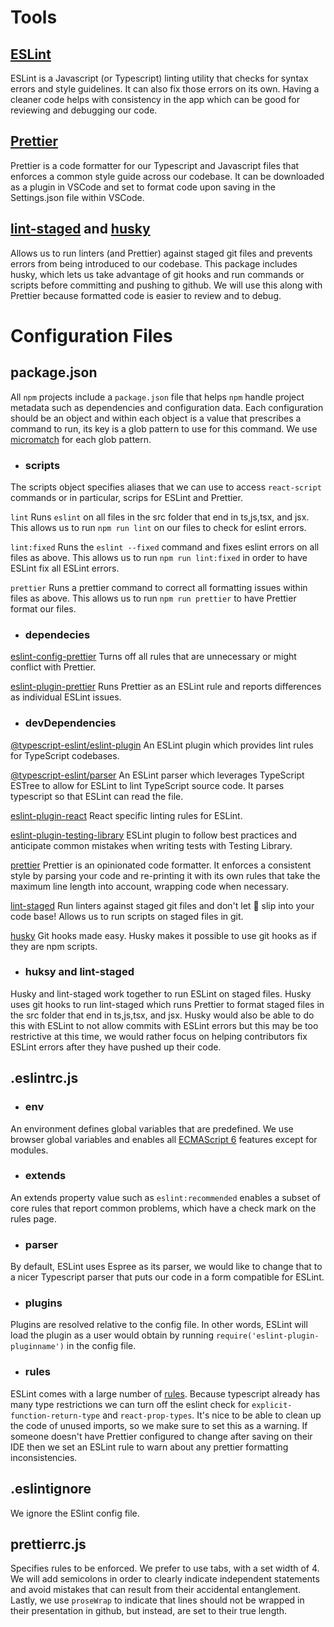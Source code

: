 # Tools

## [ESLint](https://eslint.org/)

ESLint is a Javascript (or Typescript) linting utility that checks for syntax errors and style guidelines. It can also fix those errors on its own. Having a cleaner code helps with consistency in the app which can be good for reviewing and debugging our code.

## [Prettier](https://prettier.io/)

Prettier is a code formatter for our Typescript and Javascript files that enforces a common style guide across our codebase. It can be downloaded as a plugin in VSCode and set to format code upon saving in the Settings.json file within VSCode.

## [lint-staged](https://www.npmjs.com/package/lint-staged) and [husky](https://www.npmjs.com/package/husky)

Allows us to run linters (and Prettier) against staged git files and prevents errors from being introduced to our codebase. This package includes husky, which lets us take advantage of git hooks and run commands or scripts before committing and pushing to github. We will use this along with Prettier because formatted code is easier to review and to debug.

# Configuration Files

## package.json

All `npm` projects include a `package.json` file that helps `npm` handle project metadata such as dependencies and configuration data. Each configuration should be an object and within each object is a value that prescribes a command to run, its key is a glob pattern to use for this command. We use [micromatch](https://github.com/micromatch/micromatch) for each glob pattern.

-   ### scripts

The scripts object specifies aliases that we can use to access `react-script` commands or in particular, scrips for ESLint and Prettier.

`lint` Runs `eslint` on all files in the src folder that end in ts,js,tsx, and jsx. This allows us to run `npm run lint` on our files to check for eslint errors.

`lint:fixed` Runs the `eslint --fixed` command and fixes eslint errors on all files as above. This allows us to run `npm run lint:fixed` in order to have ESLint fix all ESLint errors.

`prettier` Runs a prettier command to correct all formatting issues within files as above. This allows us to run `npm run prettier` to have Prettier format our files.

-   ### dependecies

[eslint-config-prettier](https://github.com/prettier/eslint-config-prettier) Turns off all rules that are unnecessary or might conflict with Prettier.

[eslint-plugin-prettier](eslint-plugin-prettier) Runs Prettier as an ESLint rule and reports differences as individual ESLint issues.

-   ### devDependencies

[@typescript-eslint/eslint-plugin](https://www.npmjs.com/package/@typescript-eslint/eslint-plugin) An ESLint plugin which provides lint rules for TypeScript codebases.

[@typescript-eslint/parser](https://www.npmjs.com/package/@typescript-eslint/parser) An ESLint parser which leverages TypeScript ESTree to allow for ESLint to lint TypeScript source code. It parses typescript so that ESLint can read the file.

[eslint-plugin-react](https://www.npmjs.com/package/eslint-plugin-react) React specific linting rules for ESLint.

[eslint-plugin-testing-library](https://github.com/testing-library/eslint-plugin-testing-library) ESLint plugin to follow best practices and anticipate common mistakes when writing tests with Testing Library.

[prettier](https://github.com/prettier/prettier) Prettier is an opinionated code formatter. It enforces a consistent style by parsing your code and re-printing it with its own rules that take the maximum line length into account, wrapping code when necessary.

[lint-staged](https://github.com/okonet/lint-staged) Run linters against staged git files and don't let :hankey: slip into your code base! Allows us to run scripts on staged files in git.

[husky](https://github.com/typicode/husky) Git hooks made easy. Husky makes it possible to use git hooks as if they are npm scripts.

-   ### huksy and lint-staged

Husky and lint-staged work together to run ESLint on staged files. Husky uses git hooks to run lint-staged which runs Prettier to format staged files in the src folder that end in ts,js,tsx, and jsx. Husky would also be able to do this with ESLint to not allow commits with ESLint errors but this may be too restrictive at this time, we would rather focus on helping contributors fix ESLint errors after they have pushed up their code.

## .eslintrc.js

-   ### env

An environment defines global variables that are predefined. We use browser global variables and enables all [ECMAScript 6](https://en.wikipedia.org/wiki/ECMAScript) features except for modules.

-   ### extends

An extends property value such as `eslint:recommended` enables a subset of core rules that report common problems, which have a check mark on the rules page.

-   ### parser

By default, ESLint uses Espree as its parser, we would like to change that to a nicer Typescript parser that puts our code in a form compatible for ESLint.

-   ### plugins

Plugins are resolved relative to the config file. In other words, ESLint will load the plugin as a user would obtain by running `require('eslint-plugin-pluginname')` in the config file.

-   ### rules

ESLint comes with a large number of [rules](https://eslint.org/docs/rules/). Because typescript already has many type restrictions we can turn off the eslint check for `explicit-function-return-type` and `react-prop-types`. It's nice to be able to clean up the code of unused imports, so we make sure to set this as a warning. If someone doesn't have Prettier configured to change after saving on their IDE then we set an ESLint rule to warn about any prettier formatting inconsistencies.

## .eslintignore

We ignore the ESlint config file.

## prettierrc.js

Specifies rules to be enforced. We prefer to use tabs, with a set width of 4. We will add semicolons in order to clearly indicate independent statements and avoid mistakes that can result from their accidental entanglement. Lastly, we use `proseWrap` to indicate that lines should not be wrapped in their presentation in github, but instead, are set to their true length.
